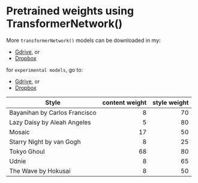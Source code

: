 # Pretrained weights using TransformerNetwork()

More `transformerNetwork()` models can be downloaded in my:

* [Gdrive](https://drive.google.com/open?id=1m9g1PP7gPo-jPfRDxzdGozMzftu3az6P), or 
* [Dropbox](https://www.dropbox.com/sh/066lk1m5sgkhtmi/AAAqVwNhCHsrK2p8Xil1ftH4a?dl=0)

for `experimental models`, go to:
* [Gdrive](https://drive.google.com/open?id=1KaunaWgx5vTRzZZqcksIigxm1evdne7S), or 
* [Dropbox](https://www.dropbox.com/sh/0uidsm0rkd31aew/AABK4VOfsH4xkILRi8Yvn-9Pa?dl=0) 

| Style                         | content weight | style weight |
|-------------------------------|---------------:|-------------:|
| Bayanihan by Carlos Francisco |              8 |           70 |
| Lazy Daisy by Aleah Angeles   |              5 |           80 |
| Mosaic                        |             17 |           50 |
| Starry Night by van Gogh      |              8 |           25 |
| Tokyo Ghoul                   |             68 |           80 |
| Udnie                         |              8 |           65 |
| The Wave by Hokusai           |              8 |           50 |